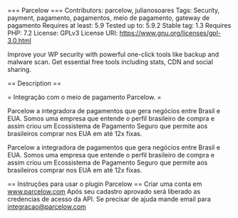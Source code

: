 ﻿=== Parcelow ===
Contributors: parcelow, julianosoares
Tags: Security, payment, pagamento, pagamentos, meio de pagamento, gateway de pagamento
Requires at least: 5.9
Tested up to: 5.9.2
Stable tag: 1.3
Requires PHP: 7.2
License: GPLv3
License URI: https://www.gnu.org/licenses/gpl-3.0.html

Improve your WP security with powerful one-click tools like backup and malware scan. Get essential free tools including stats, CDN and social sharing.

== Description ==

= Integração com o meio de pagamento Parcelow. =

Parcelow a integradora de pagamentos que gera negócios entre Brasil e EUA. 
Somos uma empresa que entende o perfil brasileiro de compra e assim criou um Ecossistema de Pagamento Seguro que permite aos brasileiros comprar nos EUA em até 12x fixas.

Parcelow a integradora de pagamentos que gera negócios entre Brasil e EUA. 
Somos uma empresa que entende o perfil brasileiro de compra e assim criou um Ecossistema de Pagamento Seguro que permite aos brasileiros comprar nos EUA em até 12x fixas.

== Instruções para usar o plugin Parcelow ==
Criar uma conta em www.parcelow.com
Após seu cadastro aprovado será liberado as credencias de acesso da API.
Se precisar de ajuda mande email para integracao@parcelow.com
